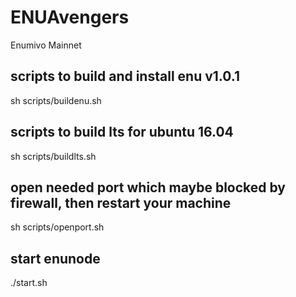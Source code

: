 # ENUAvengers 
Enumivo Mainnet

## scripts to build and install enu v1.0.1 
sh scripts/buildenu.sh

## scripts to build lts for ubuntu 16.04
sh scripts/buildlts.sh

## open needed port which maybe blocked by firewall, then restart your machine
sh scripts/openport.sh

## start enunode
./start.sh <producer-name> <your-IP>
